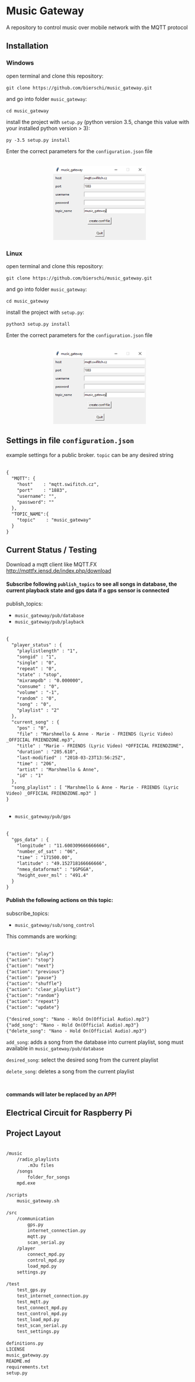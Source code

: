 # Music Gateway

A repository to control music over mobile network with the MQTT protocol

## Installation

### Windows
open terminal and clone this repository:

`git clone https://github.com/bierschi/music_gateway.git`

and go into folder `music_gateway`:

`cd music_gateway`

install the project with `setup.py` (python version 3.5, change this value with your installed python version > 3):

`py -3.5 setup.py install`

Enter the correct parameters for the `configuration.json` file

<div align="center">
  <br>
  <img src="pictures/public_broker_settings.png" alt="example" width="250" height="200">
</div>

### Linux

open terminal and clone this repository:

`git clone https://github.com/bierschi/music_gateway.git`

and go into folder `music_gateway`:

`cd music_gateway`

install the project with `setup.py`:

`python3 setup.py install`

Enter the correct parameters for the `configuration.json` file

<div align="center">
  <br>
  <img src="pictures/public_broker_settings.png" alt="example" width="250" height="200">
</div>

## Settings in file `configuration.json`

example settings for a public broker. `topic` can be any desired string

<pre><code>
{
  "MQTT": {
    "host"    : "mqtt.swifitch.cz",
    "port"    : "1883",
    "username": "",
    "password": ""
  },
  "TOPIC_NAME":{
    "topic"    : "music_gateway"
  }
}
</pre></code>


## Current Status / Testing

Download a mqtt client like MQTT.FX http://mqttfx.jensd.de/index.php/download

#### Subscribe following `publish_topics` to see all songs in database, the current playback state and gps data if a gps sensor is connected

publish_topics:
- `music_gateway/pub/database` <br>
- `music_gateway/pub/playback` <br>
<pre><code>
{
  "player_status" : {
    "playlistlength" : "1",
    "songid" : "1",
    "single" : "0",
    "repeat" : "0",
    "state" : "stop",
    "mixrampdb" : "0.000000",
    "consume" : "0",
    "volume" : "-1",
    "random" : "0",
    "song" : "0",
    "playlist" : "2"
  },
  "current_song" : {
    "pos" : "0",
    "file" : "Marshmello & Anne - Marie - FRIENDS (Lyric Video) _OFFICIAL FRIENDZONE.mp3",
    "title" : "Marie - FRIENDS (Lyric Video) *OFFICIAL FRIENDZONE",
    "duration" : "205.610",
    "last-modified" : "2018-03-23T13:56:25Z",
    "time" : "206",
    "artist" : "Marshmello & Anne",
    "id" : "1"
  },
  "song_playlist" : [ "Marshmello & Anne - Marie - FRIENDS (Lyric Video) _OFFICIAL FRIENDZONE.mp3" ]
}

</pre></code>
- `music_gateway/pub/gps`

<pre><code>
{
  "gps_data" : {
    "longitude" : "11.600309666666666",
    "number_of_sat" : "06",
    "time" : "171500.00",
    "latitude" : "49.152718166666666",
    "nmea_dataformat" : "$GPGGA",
    "height_over_msl" : "491.4"
  }
}
</pre></code>
#### Publish the following actions on this topic:

subscribe_topics:
- `music_gateway/sub/song_control`

This commands are working:

<pre><code>
{"action": "play"}
{"action": "stop"}
{"action": "next"}
{"action": "previous"}
{"action": "pause"}
{"action": "shuffle"}
{"action": "clear_playlist"}
{"action": "random"}
{"action": "repeat"}
{"action": "update"}

{"desired_song": "Nano - Hold On(Official Audio).mp3"}
{"add_song": "Nano - Hold On(Official Audio).mp3"}
{"delete_song": "Nano - Hold On(Official Audio).mp3"}
</pre></code>

`add_song`: adds a song from the database into current playlist, song must available in `music_gateway/pub/database`

`desired_song`: select the desired song from the current playlist

`delete_song`: deletes a song from the current playlist

<br>

**commands will later be replaced by an APP!**


## Electrical Circuit for Raspberry Pi



## Project Layout
<pre><code>
/music
    /radio_playlists
        .m3u files
    /songs
        folder_for_songs
    mpd.exe

/scripts
    music_gateway.sh

/src
    /communication
        gps.py
        internet_connection.py
        mqtt.py
        scan_serial.py
    /player
        connect_mpd.py
        control_mpd.py
        load_mpd.py
    settings.py

/test
    test_gps.py
    test_internet_connection.py
    test_mqtt.py
    test_connect_mpd.py
    test_control_mpd.py
    test_load_mpd.py
    test_scan_serial.py
    test_settings.py

definitions.py
LICENSE
music_gateway.py
README.md
requirements.txt
setup.py
</pre></code>
